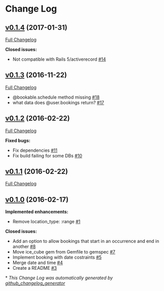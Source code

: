 # Change Log

## [v0.1.4](https://github.com/tandusrl/acts_as_bookable/tree/v0.1.4) (2017-01-31)
[Full Changelog](https://github.com/tandusrl/acts_as_bookable/compare/v0.1.3...v0.1.4)

**Closed issues:**

- Not compatible with Rails 5/activerecord [\#14](https://github.com/tandusrl/acts_as_bookable/issues/14)

## [v0.1.3](https://github.com/tandusrl/acts_as_bookable/tree/v0.1.3) (2016-11-22)
[Full Changelog](https://github.com/tandusrl/acts_as_bookable/compare/v0.1.2...v0.1.3)

- @bookable.schedule method missing [\#18](https://github.com/tandusrl/acts_as_bookable/issues/18)
- what data does @user.bookings return? [\#17](https://github.com/tandusrl/acts_as_bookable/issues/17)

## [v0.1.2](https://github.com/tandusrl/acts_as_bookable/tree/v0.1.2) (2016-02-22)
[Full Changelog](https://github.com/tandusrl/acts_as_bookable/compare/v0.1.1...v0.1.2)

**Fixed bugs:**

- Fix dependencies [\#11](https://github.com/tandusrl/acts_as_bookable/issues/11)
- Fix build failing for some DBs [\#10](https://github.com/tandusrl/acts_as_bookable/issues/10)

## [v0.1.1](https://github.com/tandusrl/acts_as_bookable/tree/v0.1.1) (2016-02-22)
[Full Changelog](https://github.com/tandusrl/acts_as_bookable/compare/v0.1.0...v0.1.1)

## [v0.1.0](https://github.com/tandusrl/acts_as_bookable/tree/v0.1.0) (2016-02-17)
**Implemented enhancements:**

- Remove location\_type: :range [\#1](https://github.com/tandusrl/acts_as_bookable/issues/1)

**Closed issues:**

- Add an option to allow bookings that start in an occurrence and end in another [\#8](https://github.com/tandusrl/acts_as_bookable/issues/8)
- Move ice\_cube gem from Gemfile to gemspec [\#7](https://github.com/tandusrl/acts_as_bookable/issues/7)
- Implement booking with date costraints [\#5](https://github.com/tandusrl/acts_as_bookable/issues/5)
- Merge date and time [\#4](https://github.com/tandusrl/acts_as_bookable/issues/4)
- Create a README [\#3](https://github.com/tandusrl/acts_as_bookable/issues/3)



\* *This Change Log was automatically generated by [github_changelog_generator](https://github.com/skywinder/Github-Changelog-Generator)*